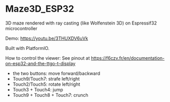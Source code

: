 # Maze3D_ESP32
3D maze rendered with ray casting (like Wolfenstein 3D) on Espressif32 microcontroller

Demo: https://youtu.be/3THUXDV6uVk

Built with PlatformIO.

How to control the viewer:
See pinout at https://f6czv.fr/en/documentation-on-esp32-and-the-ttgo-t-display
- the two buttons: move forward/backward
- Touch9/Touch7: strafe left/right
- Touch2/Touch5: rotate left/right
- Touch3 + Touch4: jump
- Touch9 + Touch8 + Touch7: crunch
